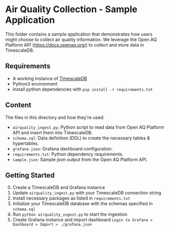 # Air Quality Collection - Sample Application

This folder contains a sample application that demonstrates how users might choose
to collect air quality information. We leverage the Open AQ Platform API (https://docs.openaq.org/)
to collect and store data in TimescaleDB.

## Requirements
- A working instance of [TimescaleDB](https://docs.timescale.com)
- Python3 environment
- Install python dependencies with `pip install -r requirements.txt`

## Content
The files in this directory and how they're used:

* `airquality_ingest.py`: Python script to read data from Open AQ Platform API and insert them into TimescaleDB.
* `schema.sql`: Data definition (DDL) to create the necessary tables & hypertables.
* `grafana.json`: Grafana dashboard configuration.
* `requirements.txt`: Python dependency requirements.
* `sample.json`: Sample json output from the Open AQ Platform API.

## Getting Started
0. Create a TimescaleDB and Grafana instance
1. Update `airquality_ingest.py` with your TimescaleDB connection string
2. Install necessary packages as listed in `requirements.txt`
3. Initialize your TimescaleDB database with the schemas specified in `schema.sql`
4. Run `python airquality_ingest.py` to start the ingestion
5. Create Grafana instance and import dashboard `Login to Grafana > Dashboard > Import > ./grafana.json`

